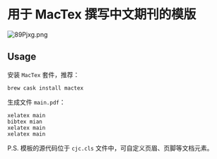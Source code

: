 # 用于 MacTex 撰写中文期刊的模版


<img src="https://s2.ax1x.com/2020/03/09/89Pjxg.png" alt="89Pjxg.png" border="0" />


## Usage

安装 `MacTex` 套件，推荐：
```shell
brew cask install mactex
```

生成文件 `main.pdf`：
```shell
xelatex main
bibtex mian
xelatex main
xelatex main
```

P.S. 模板的源代码位于 `cjc.cls` 文件中，可自定义页眉、页脚等文档元素。
